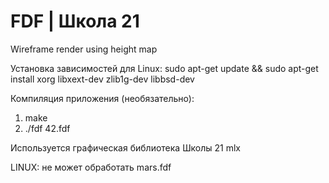 # FDF | Школа 21

Wireframe render using height map

Установка зависимостей для Linux: sudo apt-get update && sudo apt-get install xorg libxext-dev zlib1g-dev libbsd-dev

Компиляция приложения (необязательно):
1) make
2) ./fdf 42.fdf

Используется графическая библиотека Школы 21 mlx

LINUX: не может обработать mars.fdf
